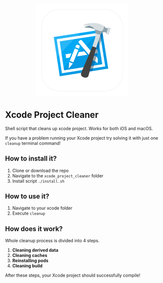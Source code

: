 <h3 align="center">
  <img src="assets/xcode_project_cleaner_icon_web.png" width="300">
</h3>


# Xcode Project Cleaner
Shell script that cleans up xcode project. Works for both iOS and macOS.

If you have a problem running your Xcode project try solving it with just one `cleanup` terminal command!

## How to install it?
1. Clone or download the repo
2. Navigate to the `xcode_project_cleaner` folder
2. Install script `./install.sh`


## How to use it?
1. Navigate to your xcode folder
2. Execute `cleanup`

## How does it work?
Whole cleanup process is divided into 4 steps.

1. **Cleaning derived data**
2. **Cleaning caches**
3. **Reinstalling pods**
4. **Cleaning build**

After these steps, your Xcode project should successfully compile!
